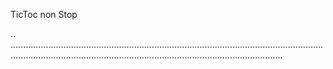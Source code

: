TicToc non Stop

..
........................................................................................................................................................................................................................................